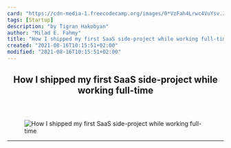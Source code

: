 ```yaml
---
card: "https://cdn-media-1.freecodecamp.org/images/0*VzFah4Lrwc4VuYsv.JPG"
tags: [Startup]
description: "by Tigran Hakobyan"
author: "Milad E. Fahmy"
title: "How I shipped my first SaaS side-project while working full-time"
created: "2021-08-16T10:15:51+02:00"
modified: "2021-08-16T10:15:51+02:00"
---
```

<div class="site-wrapper">
<main id="site-main" class="site-main outer">
<div class="inner">
<article class="post-full post tag-startup tag-web-development tag-programming tag-entrepreneurship tag-tech ">
<header class="post-full-header">
<h1 class="post-full-title">How I shipped my first SaaS side-project while working full-time</h1>
</header>
<figure class="post-full-image">
<picture>
<source media="(max-width: 700px)" sizes="1px" srcset="data:image/gif;base64,R0lGODlhAQABAIAAAAAAAP///yH5BAEAAAAALAAAAAABAAEAAAIBRAA7 1w">
<source media="(min-width: 701px)" sizes="(max-width: 800px) 400px,
(max-width: 1170px) 700px,
1400px" srcset="https://cdn-media-1.freecodecamp.org/images/0*VzFah4Lrwc4VuYsv.JPG 300w,
https://cdn-media-1.freecodecamp.org/images/0*VzFah4Lrwc4VuYsv.JPG 600w,
https://cdn-media-1.freecodecamp.org/images/0*VzFah4Lrwc4VuYsv.JPG 1000w,
https://cdn-media-1.freecodecamp.org/images/0*VzFah4Lrwc4VuYsv.JPG 2000w">
<img onerror="this.style.display='none'" src="https://cdn-media-1.freecodecamp.org/images/0*VzFah4Lrwc4VuYsv.JPG" alt="How I shipped my first SaaS side-project while working full-time">
</picture>
</figure>
<section class="post-full-content">
<div class="post-content medium-migrated-article">
</div>
<hr>
</section>
</article>
</div>
</main>
</div>
<!-- Google Tag Manager (noscript) -->
<!-- End Google Tag Manager (noscript) -->
